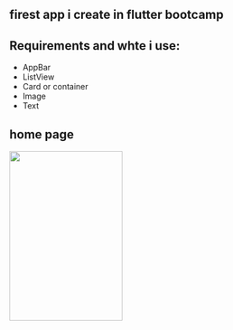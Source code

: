 ## firest app i create in flutter bootcamp


## Requirements and whte i use:
-	AppBar  
-	ListView  
-	Card or container  
-	Image  
-	Text

## home page



<img src="https://github.com/ohob745/HW-3/assets/110139139/4a704df7-bfaf-40e2-9b1d-9044b13e6be7" width="200" height="300">



